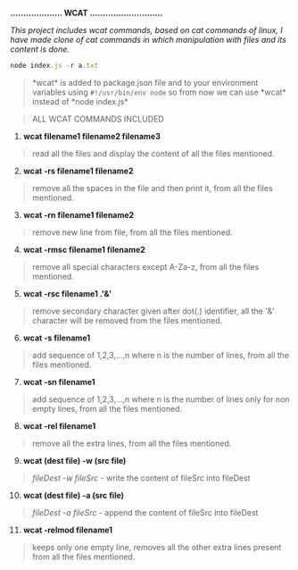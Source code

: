 
__.................... WCAT ............................__
>
>
_This project includes wcat commands, based on cat commands of linux, I have made clone of cat commands in which manipulation with files and its content is done._

```javascript
node index.js -r a.txt
```
> \*wcat\* is added to package.json file and to your environment variables using 
```#!/usr/bin/env node```
>so from now we can use \*wcat\* instead of \*node index.js\*

>ALL WCAT COMMANDS INCLUDED

1. __wcat filename1 filename2 filename3__ 
> read all the files and display the content of all the files mentioned.
2. __wcat -rs filename1 filename2__ 
> remove all the spaces in the file and then print it, from all the files mentioned.
3. __wcat -rn filename1 filename2__
> remove new line from file, from all the files mentioned.
4. __wcat -rmsc filename1 filename2__ 
> remove all special characters except A-Za-z, from all the files mentioned.
5. __wcat -rsc filename1 .'&'__
> remove secondary character given after dot(.) identifier, all the '&' character will be removed from the files mentioned.
6. __wcat -s filename1__
> add sequence of 1,2,3,...,n where n is the number of lines, from all the files mentioned.
7. __wcat -sn filename1__
> add sequence of 1,2,3,...,n where n is the number of lines only for non empty lines, from all the files mentioned.
8. __wcat -rel filename1__ 
> remove all the extra lines, from all the files mentioned.
9. __wcat (dest file) -w (src file)__
> _fileDest -w fileSrc_ - write the content of fileSrc into fileDest
10. __wcat (dest file) -a (src file)__
> _fileDest -a fileSrc_ - append the content of fileSrc into fileDest
11. __wcat -relmod filename1__ 
> keeps only one empty line, removes all the other extra lines present from all the files mentioned.


